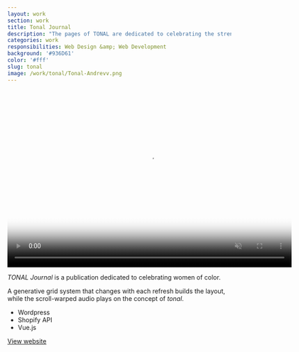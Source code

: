```yaml
---
layout: work
section: work
title: Tonal Journal
description: "The pages of TONAL are dedicated to celebrating the strength, ambition, and beauty in women of color."
categories: work
responsibilities: Web Design &amp; Web Development
background: '#936D61'
color: '#fff'
slug: tonal
image: /work/tonal/Tonal-Andrevv.png
---
```


<div>
  <video loop muted playsinline id="tonal" class="browser_img" title="Tonal Journal"
    preload="auto" width="640" height="400" poster="{{ site.root }}{{ page.image }}" data-setup="{}">
    <source src="{{ site.root }}/work/tonal/Tonal-Andrevv.mp4" type='video/mp4'>
  </video>
</div>

<p>
  <em>TONAL Journal</em> is a publication dedicated to celebrating women of color.
</p>
<p>
  A generative grid system that changes with each refresh builds the layout, while the scroll-warped audio plays on the concept of <em>tonal</em>.
</p>

<ul class="tags">
  <li>Wordpress</li>
  <li>Shopify API</li>
  <li>Vue.js</li>
</ul>

<a href="http://tonaljournal.com/" class="button" rel="external">View website</a>

